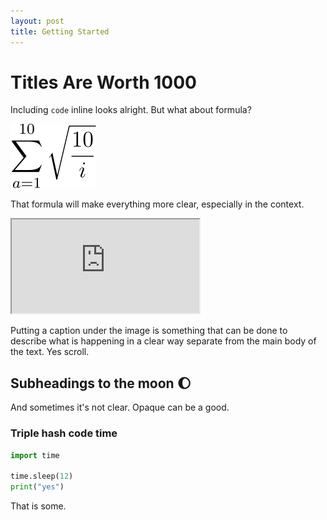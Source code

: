 ```yaml
---
layout: post
title: Getting Started
---
```


# Titles Are Worth 1000

Including `code` inline looks alright. But what about formula?

<img class="formula" src="./formula-1.svg" title="testing a title"/>

That formula will make everything more clear, especially in the context.

<p class="visual">
<iframe src="https://tchlux.github.io/documents/nn-activations.html"></iframe>
</p>
<p class="caption">Putting a caption under the image is something that can be done to describe what is happening in a clear way separate from the main body of the text. Yes scroll.</p>

## Subheadings to the moon 🌔

And sometimes it's not clear. Opaque can be a good.

### Triple hash code time

```python
import time

time.sleep(12)
print("yes")
```

That is some.

